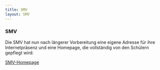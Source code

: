 ```yaml
---
title: SMV
layout: SMV
---
```



<h3>SMV</h3>
  <p>Die SMV hat nun nach längerer Vorbereitung eine eigene Adresse für ihre Internetpräsenz und eine Homepage, die vollständig von den Schülern gepflegt wird:</p>

  <a href="http://www.smv.feg-stuttgart.de/"> SMV-Homepage</a>
